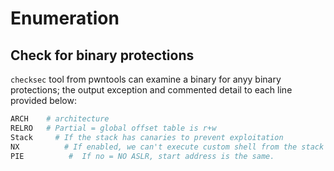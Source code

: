 # Enumeration

## Check for binary protections

`checksec` tool from pwntools can examine a binary for anyy binary protections; the output exception and commented detail to each line provided below:
```bash
ARCH	# architecture
RELRO	# Partial = global offset table is r+w
Stack	  # If the stack has canaries to prevent exploitation
NX		    # If enabled, we can't execute custom shell from the stack 
PIE			 # 	If no = NO ASLR, start address is the same.
```

